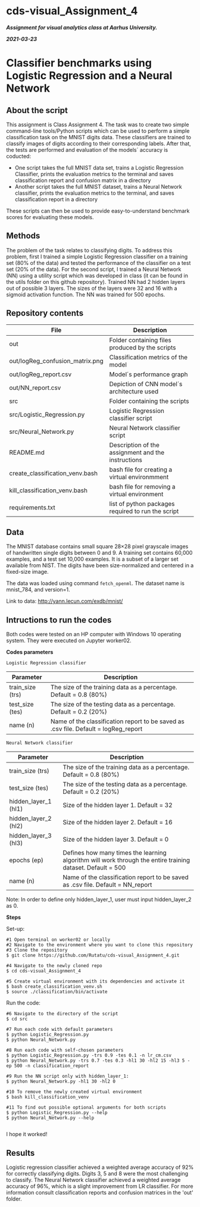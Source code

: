 # cds-visual_Assignment_4


***Assignment for visual analytics class at Aarhus University.***

***2021-03-23***


# Classifier benchmarks using Logistic Regression and a Neural Network

## About the script

This assignment is Class Assignment 4. The task was to create two simple command-line tools/Python scripts which can be used to perform a simple classification task on the MNIST digits data.  These classifiers are trained to classify images of digits according to their corresponding labels. After that, the tests are performed and evaluation of the models´ accuracy is coducted:
- One script takes the full MNIST data set, trains a Logistic Regression Classifier, prints the evaluation metrics to the terminal and saves classification report and confusion matrix in a directory
- Another script takes the full MNIST dataset, trains a Neural Network classifier, prints the evaluation metrics to the terminal, and saves classification report in a directory

These scripts can then be used to provide easy-to-understand benchmark scores for evaluating these models.

## Methods

The problem of the task relates to classifying digits. To address this problem, first I trained a simple Logistic Regression classifier on a training set (80% of the data) and tested the performance of the classifier on a test set (20% of the data). For the second script, I trained a Neural Network (NN) using a utility script which was developed in class (it can be found in the utils folder on this github repository). Trained NN had 2 hidden layers out of possible 3 layers. The sizes of the layers were 32 and 16 with a sigmoid activation function. The  NN was trained for 500 epochs.

## Repository contents

| File | Description |
| --- | --- |
| out | Folder containing files produced by the scripts |
| out/logReg_confusion_matrix.png | Classification metrics of the model |
| out/logReg_report.csv | Model´s performance graph |
| out/NN_report.csv | Depiction of CNN model´s architecture used |
| src | Folder containing the scripts |
| src/Logistic_Regression.py | Logistic Regression classifier script |
| src/Neural_Network.py | Neural Network classifier script |
| README.md | Description of the assignment and the instructions |
| create_classification_venv.bash | bash file for creating a virtual environmment  |
| kill_classification_venv.bash | bash file for removing a virtual environment |
| requirements.txt | list of python packages required to run the script |


## Data

The MNIST database contains small square 28×28 pixel grayscale images of handwritten single digits between 0 and 9. A training set contains 60,000 examples, and a test set 10,000 examples. It is a subset of a larger set available from NIST. The digits have been size-normalized and centered in a fixed-size image.

The data was loaded using command ```fetch_openml```. The dataset name is  mnist_784, and version=1.

Link to data: http://yann.lecun.com/exdb/mnist/


## Intructions to run the codes

Both codes were tested on an HP computer with Windows 10 operating system. They were executed on Jupyter worker02.

__Codes parameters__


```Logistic Regression classifier```       

| Parameter | Description |                                              
| --- | --- |                                                                    
| train_size (trs) | The size of the training data as a percentage. Default = 0.8 (80%) |                                       
| test_size (tes) | The size of the testing data as a percentage. Default = 0.2 (20%) | 
| name (n) | Name of the classification report to be saved as .csv file. Default = logReg_report |                                       


```Neural Network classifier```
 
| Parameter | Description |                                              
| --- | --- |                                                                    
| train_size (trs) | The size of the training data as a percentage. Default = 0.8 (80%) |                                       
| test_size (tes) | The size of the testing data as a percentage. Default = 0.2 (20%) | 
| hidden_layer_1 (hl1) | Size of the hidden layer 1. Default = 32 |
| hidden_layer_2 (hl2) | Size of the hidden layer 2. Default = 16 |                               
| hidden_layer_3 (hl3) | Size of the hidden layer 3. Default = 0 |  
| epochs (ep) | Defines how many times the learning algorithm will work through the entire training dataset. Default = 500 |
| name (n) | Name of the classification report to be saved as .csv file. Default = NN_report |
 
Note: In order to define only hidden_layer_1, user must input hidden_layer_2 as 0.



__Steps__

Set-up:
```
#1 Open terminal on worker02 or locally
#2 Navigate to the environment where you want to clone this repository
#3 Clone the repository
$ git clone https://github.com/Rutatu/cds-visual_Assignment_4.git 

#4 Navigate to the newly cloned repo
$ cd cds-visual_Assignment_4

#5 Create virtual environment with its dependencies and activate it
$ bash create_classification_venv.sh
$ source ./classification/bin/activate

``` 

Run the code:

```
#6 Navigate to the directory of the script
$ cd src

#7 Run each code with default parameters
$ python Logistic_Regression.py
$ python Neural_Network.py

#8 Run each code with self-chosen parameters
$ python Logistic_Regression.py -trs 0.9 -tes 0.1 -n lr_cm.csv
$ python Neural_Network.py -trs 0.7 -tes 0.3 -hl1 30 -hl2 15 -hl3 5 -ep 500 -n classification_report

#9 Run the NN script only with hidden_layer_1:
$ python Neural_Network.py -hl1 30 -hl2 0

#10 To remove the newly created virtual environment
$ bash kill_classification_venv

#11 To find out possible optional arguments for both scripts
$ python Logistic_Regression.py --help
$ python Neural_Network.py --help


 ```

I hope it worked!


## Results

Logistic regression classifier achieved a weighted average accuracy of 92% for correctly classifying digits. Digits 3, 5 and 8 were the most challenging to classify. The Neural Network classifier achieved a weighted average accuracy of 96%, which is a slight improvement from LR classifier.
For more information consult classification reports and confusion matrices in the 'out' folder.



